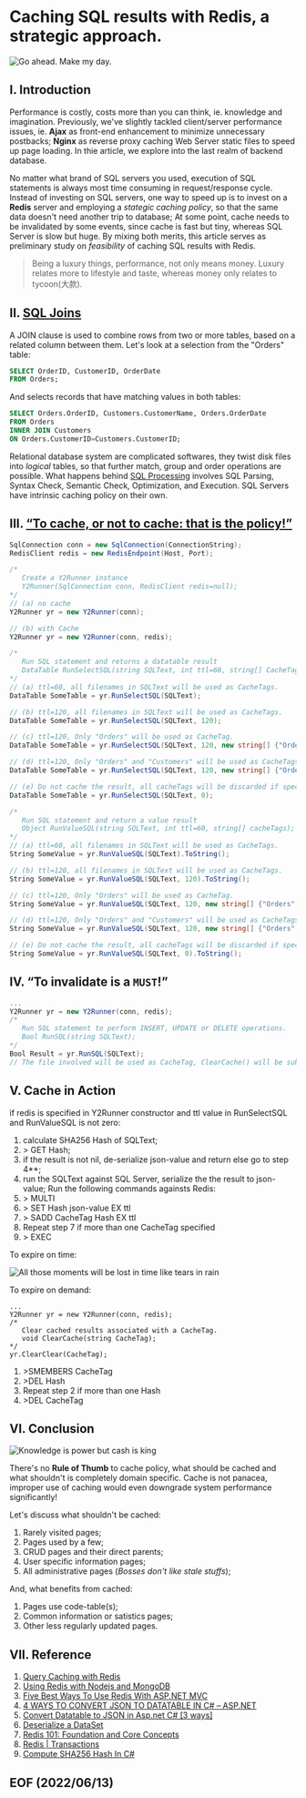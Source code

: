 # Caching SQL results with Redis, a strategic approach.

![Go ahead. Make my day.](img/go-ahead-make-my-day-quote-1.jpg)

## I. Introduction
Performance is costly, costs more than you can think, ie. knowledge and imagination. Previously, we've slightly tackled client/server performance issues, ie. **Ajax** as front-end enhancement to minimize unnecessary postbacks; **Nginx** as reverse proxy caching Web Server static files to speed up page loading. In thie article, we explore into the last realm of backend database. 

No matter what brand of SQL servers you used, execution of SQL statements is always most time consuming in request/response cycle. Instead of investing on SQL servers, one way to speed up is to invest on a **Redis** server and employing a *stategic caching policy*, so that the same data doesn't need another trip to database; At some point, cache needs to be invalidated by some events, since cache is fast but tiny, whereas SQL Server is slow but huge. By mixing both merits, this article serves as preliminary study on *feasibility* of caching SQL results with Redis. 

>Being a luxury things, performance, not only means money. Luxury relates more to lifestyle and taste, whereas money only relates to tycoon(大款).


## II. [SQL Joins](https://www.w3schools.com/sql/sql_join.asp)
A JOIN clause is used to combine rows from two or more tables, based on a related column between them. Let's look at a selection from the "Orders" table:

```sql
SELECT OrderID, CustomerID, OrderDate
FROM Orders;
```
And selects records that have matching values in both tables:

```sql
SELECT Orders.OrderID, Customers.CustomerName, Orders.OrderDate
FROM Orders
INNER JOIN Customers 
ON Orders.CustomerID=Customers.CustomerID;
```
Relational database system are complicated softwares, they twist disk files into 
*logical* tables, so that further match, group and order operations are possible. 
What happens behind [SQL Processing](https://docs.oracle.com/database/121/TGSQL/tgsql_sqlproc.htm#TGSQL175) involves SQL Parsing, Syntax Check, Semantic Check, Optimization, and Execution. SQL Servers have intrinsic caching policy on their own. 


## III. [“To cache, or not to cache: that is the policy!”](https://www.goodreads.com/quotes/36560-to-be-or-not-to-be-that-is-the-question)
```c#
SqlConnection conn = new SqlConnection(ConnectionString);
RedisClient redis = new RedisEndpoint(Host, Port);

/* 
   Create a Y2Runner instance
   Y2Runner(SqlConnection conn, RedisClient redis=null);
*/
// (a) no cache
Y2Runner yr = new Y2Runner(conn);

// (b) with Cache
Y2Runner yr = new Y2Runner(conn, redis);

/* 
   Run SQL statement and returns a datatable result
   DataTable RunSelectSQL(string SQLText, int ttl=60, string[] CacheTags);
*/
// (a) ttl=60, all filenames in SQLText will be used as CacheTags.
DataTable SomeTable = yr.RunSelectSQL(SQLText);

// (b) ttl=120, all filenames in SQLText will be used as CacheTags.
DataTable SomeTable = yr.RunSelectSQL(SQLText, 120);

// (c) ttl=120, Only "Orders" will be used as CacheTag.
DataTable SomeTable = yr.RunSelectSQL(SQLText, 120, new string[] {"Orders"});

// (d) ttl=120, Only "Orders" and "Customers" will be used as CacheTags.
DataTable SomeTable = yr.RunSelectSQL(SQLText, 120, new string[] {"Orders", "Customers"});

// (e) Do not cache the result, all cacheTags will be discarded if specified. 
DataTable SomeTable = yr.RunSelectSQL(SQLText, 0);

/*
   Run SQL statement and return a value result
   Object RunValueSQL(string SQLText, int ttl=60, string[] cacheTags);
*/
// (a) ttl=60, all filenames in SQLText will be used as CacheTags.
String SomeValue = yr.RunValueSQL(SQLText).ToString();

// (b) ttl=120, all filenames in SQLText will be used as CacheTags.
String SomeValue = yr.RunValueSQL(SQLText, 120).ToString();

// (c) ttl=120, Only "Orders" will be used as CacheTag.
String SomeValue = yr.RunValueSQL(SQLText, 120, new string[] {"Orders").ToString();

// (d) ttl=120, Only "Orders" and "Customers" will be used as CacheTags.
String SomeValue = yr.RunValueSQL(SQLText, 120, new string[] {"Orders", "Customers"}).ToString();

// (e) Do not cache the result, all cacheTags will be discarded if specified.
String SomeValue = yr.RunValueSQL(SQLText, 0).ToString();
```

## IV. “To invalidate is a `MUST`!”
```c#
...
Y2Runner yr = new Y2Runner(conn, redis);
/*
   Run SQL statement to perform INSERT, UPDATE or DELETE operations.
   Bool RunSQL(string SQLText);
*/
Bool Result = yr.RunSQL(SQLText);
// The file involved will be used as CacheTag, ClearCache() will be subsequently invoked. 
```

## V. Cache in Action 
if redis is specified in Y2Runner constructor and ttl value in RunSelectSQL and RunValueSQL is not zero: 
1. calculate SHA256 Hash of SQLText;
2. \> GET Hash;
3. if the result is not nil, de-serialize json-value and return else go to step 4**;
4. run the SQLText against SQL Server, serialize the the result to json-value; Run the following commands againsts Redis: 
5. \> MULTI
6. \> SET Hash json-value EX ttl
7. \> SADD CacheTag Hash EX ttl
8. Repeat step 7 if more than one CacheTag specified
9. \> EXEC

To expire on time:

![All those moments will be lost in time like tears in rain](img/All-those-moments-will-be-lost-in-time-like-tears-in-rain.jpg)

To expire on demand:
```console
...
Y2Runner yr = new Y2Runner(conn, redis);
/*
   Clear cached results associated with a CacheTag.
   void ClearCache(string CacheTag);
*/
yr.ClearClear(CacheTag); 
```
1. \>SMEMBERS CacheTag
2. \>DEL Hash
3. Repeat step 2 if more than one Hash
4. \>DEL CacheTag


## VI. Conclusion

![Knowledge is power but cash is king](img/knowledge-is-power-but-cash-is-king.jpg)

There's no **Rule of Thumb** to cache policy, what should be cached and what shouldn't is completely domain specific. Cache is not panacea, improper use of caching would even downgrade system performance significantly! 

Let's discuss what shouldn't be cached:
1. Rarely visited pages;
2. Pages used by a few;
3. CRUD pages and their direct parents;
4. User specific information pages;
5. All administrative pages (*Bosses don't like stale stuffs*);

And, what benefits from cached: 
1. Pages use code-table(s);
2. Common information or satistics pages;
3. Other less regularly updated pages. 


## VII. Reference 
1. [Query Caching with Redis](https://redis.com/blog/query-caching-redis/)
2. [Using Redis with Nodejs and MongoDB](https://subhrapaladhi.medium.com/using-redis-with-nodejs-and-mongodb-28e5a39a2696)
3. [Five Best Ways To Use Redis With ASP.NET MVC](https://www.c-sharpcorner.com/article/five-best-ways-to-use-redis-with-asp-net-mvc/)
4. [4 WAYS TO CONVERT JSON TO DATATABLE IN C# – ASP.NET](https://www.technothirsty.com/4-ways-to-convert-json-to-datatable-csharp-asp-net/)
5. [Convert Datatable to JSON in Asp.net C# [3 ways]](https://codepedia.info/convert-datatable-to-json-in-asp-net-c-sharp)
6. [Deserialize a DataSet](https://www.newtonsoft.com/json/help/html/DeserializeDataSet.htm)
7. [Redis 101: Foundation and Core Concepts](https://medium.com/@Mohammad_Hasham123/redis-101-foundation-and-core-concepts-41f32c2bf021)
8. [Redis | Transactions](https://redis.io/docs/manual/transactions/)
9. [Compute SHA256 Hash In C#](https://www.c-sharpcorner.com/article/compute-sha256-hash-in-c-sharp/)

## EOF (2022/06/13)
